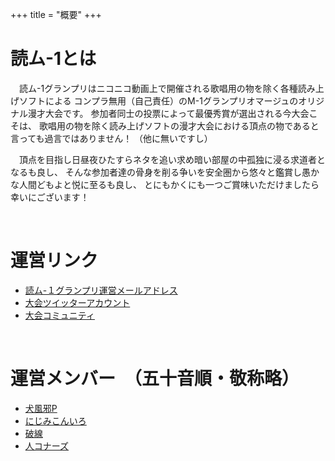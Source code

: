 +++
title = "概要"
+++

# 読ム-1とは

　読ム-1グランプリはニコニコ動画上で開催される歌唱用の物を除く各種読み上げソフトによる
コンプラ無用（自己責任）のM-1グランプリオマージュのオリジナル漫才大会です。
参加者同士の投票によって最優秀賞が選出される今大会こそは、
歌唱用の物を除く読み上げソフトの漫才大会における頂点の物であると言っても過言ではありません！
（他に無いですし）

　頂点を目指し日昼夜ひたすらネタを追い求め暗い部屋の中孤独に浸る求道者となるも良し、
そんな参加者達の骨身を削る争いを安全圏から悠々と鑑賞し愚かな人間どもよと悦に至るも良し、
とにもかくにも一つご賞味いただけましたら幸いにございます！

<br>

# 運営リンク

- [読ム-１グランプリ運営メールアドレス](yomuwan@outlook.jp)
- [大会ツイッターアカウント](https://twitter.com/Yomu_1GP)
- [大会コミュニティ](https://com.nicovideo.jp/community/co3737919)

<br>

# 運営メンバー　（五十音順・敬称略）

- [犬風邪P](@inukazep)
- [にじみこんいろ](@suidasisan)
- [破線](@h_a_s_e_n)
- [人コナーズ](http://www.nicovideo.jp/user/15326247)

<br>
